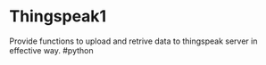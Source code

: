 # Thingspeak1
Provide functions to upload and retrive data to thingspeak server in effective way.
#python
